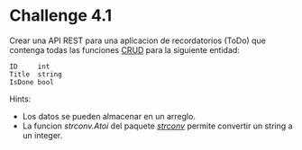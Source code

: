 # Challenge 4.1

Crear una API REST para una aplicacion de recordatorios (ToDo) que
contenga todas las funciones
[CRUD](https://en.wikipedia.org/wiki/Create,_read,_update_and_delete)
para la siguiente entidad:

	ID     int
	Title  string
	IsDone bool

Hints:

- Los datos se pueden almacenar en un arreglo.
- La funcion *strconv.Atoi* del paquete
  *[strconv](https://golang.org/pkg/strconv)* permite convertir un
  string a un integer.
